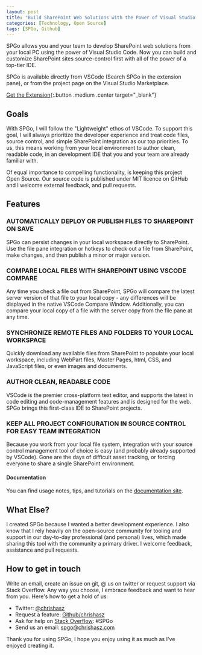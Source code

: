 ```yaml
---
layout: post
title: "Build SharePoint Web Solutions with the Power of Visual Studio Code"
categories: [Technology, Open Source]
tags: [SPGo, Github]
---
```


SPGo allows you and your team to develop SharePoint web solutions from your local PC using the power of Visual Studio Code. Now you can build and customize SharePoint sites source-control first with all of the power of a top-tier IDE.

SPGo is available directly from VSCode (Search SPGo in the extension pane), or from the project page on the Visual Studio Marketplace.

[Get the Extension](https://marketplace.visualstudio.com/items?itemName=SiteGo.spgo){:.button .medium .center target="_blank"}

## Goals

With SPGo, I will follow the "Lightweight" ethos of VSCode. To support this goal, I will always prioritize the developer experience and treat code files, source control, and simple SharePoint integration as our top priorities. To us, this means working from your local environment to author clean, readable code, in an development IDE that you and your team are already familiar with.

Of equal importance to compelling functionality, is keeping this project Open Source. Our source code is published under MIT licence on GitHub and I welcome external feedback, and pull requests.

## Features

### AUTOMATICALLY DEPLOY OR PUBLISH FILES TO SHAREPOINT ON SAVE

SPGo can persist changes in your local workspace directly to SharePoint. Use the file pane integration or hotkeys to check out a file from SharePoint, make changes, and then publish a minor or major version.

### COMPARE LOCAL FILES WITH SHAREPOINT USING VSCODE COMPARE

Any time you check a file out from SharePoint, SPGo will compare the latest server version of that file to your local copy - any differences will be displayed in the native VSCode Compare Window. Additionally, you can compare your local copy of a file with the server copy from the file pane at any time.

### SYNCHRONIZE REMOTE FILES AND FOLDERS TO YOUR LOCAL WORKSPACE

Quickly download any available files from SharePoint to populate your local workspace, including WebPart files, Master Pages, html, CSS, and JavaScript files, or even images and documents.

### AUTHOR CLEAN, READABLE CODE

VSCode is the premier cross-platform text editor, and supports the latest in code editing and code-management features and is designed for the web. SPGo brings this first-class IDE to SharePoint projects.

### KEEP ALL PROJECT CONFIGURATION IN SOURCE CONTROL FOR EASY TEAM INTEGRATION

Because you work from your local file system, integration with your source control management tool of choice is easy (and probably already supported by VSCode). Gone are the days of difficult asset tracking, or forcing everyone to share a single SharePoint environment.

#### Documentation

You can find usage notes, tips, and tutorials on the [documentation site](https://www.chrishasz.com/spgo).

## What Else?

I created SPGo because I wanted a better development experience. I also know that I rely heavily on the open-source community for tooling and support in our day-to-day professional (and personal) lives, which made sharing this tool with the community a primary driver. I welcome feedback, assistance and pull requests.

## How to get in touch

Write an email, create an issue on git, @ us on twitter or request support via Stack Overflow. Any way you choose, I embrace feedback and want to hear from you. Here's how to get a hold of us:

* Twitter: [@chrishasz](https://twitter.com/chrishasz)
* Request a feature: [Github/chrishasz](https://github.com/chrishasz/spgo/issues)
* Ask for help on [Stack Overflow](https://stackoverflow.com/): #SPGo
* Send us an email: [spgo@chrishasz.com](mailto:spgo@chrishasz.com)

Thank you for using SPGo, I hope you enjoy using it as much as I've enjoyed creating it.
